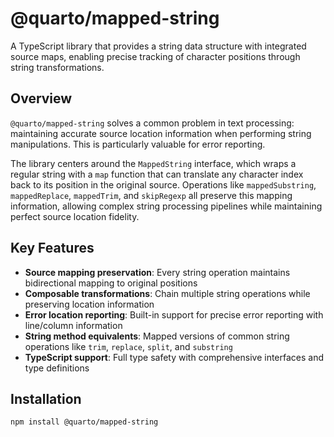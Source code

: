 # @quarto/mapped-string

A TypeScript library that provides a string data structure with integrated source maps, enabling precise tracking of character positions through string transformations.

## Overview

`@quarto/mapped-string` solves a common problem in text processing: maintaining accurate source location information when performing string manipulations. This is particularly valuable for error reporting.

The library centers around the `MappedString` interface, which wraps a regular string with a `map` function that can translate any character index back to its position in the original source. Operations like `mappedSubstring`, `mappedReplace`, `mappedTrim`, and `skipRegexp` all preserve this mapping information, allowing complex string processing pipelines while maintaining perfect source location fidelity.

## Key Features

- **Source mapping preservation**: Every string operation maintains bidirectional mapping to original positions
- **Composable transformations**: Chain multiple string operations while preserving location information
- **Error location reporting**: Built-in support for precise error reporting with line/column information
- **String method equivalents**: Mapped versions of common string operations like `trim`, `replace`, `split`, and `substring`
- **TypeScript support**: Full type safety with comprehensive interfaces and type definitions

## Installation

```bash
npm install @quarto/mapped-string
```
